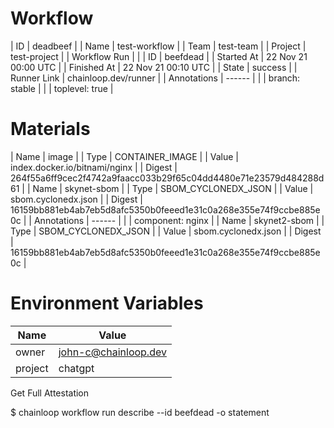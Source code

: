 # Workflow
| ID | deadbeef |
| Name | test-workflow |
| Team | test-team |
| Project | test-project |
| Workflow Run |  |
| ID | beefdead |
| Started At | 22 Nov 21 00:00 UTC |
| Finished At | 22 Nov 21 00:10 UTC |
| State | success |
| Runner Link | chainloop.dev/runner |
| Annotations | ------ |
|  | branch: stable |
|  | toplevel: true |
# Materials
| Name | image |
| Type | CONTAINER_IMAGE |
| Value | index.docker.io/bitnami/nginx |
| Digest | 264f55a6ff9cec2f4742a9faacc033b29f65c04dd4480e71e23579d484288d61 |
| Name | skynet-sbom |
| Type | SBOM_CYCLONEDX_JSON |
| Value | sbom.cyclonedx.json |
| Digest | 16159bb881eb4ab7eb5d8afc5350b0feeed1e31c0a268e355e74f9ccbe885e0c |
| Annotations | ------ |
|  | component: nginx |
| Name | skynet2-sbom |
| Type | SBOM_CYCLONEDX_JSON |
| Value | sbom.cyclonedx.json |
| Digest | 16159bb881eb4ab7eb5d8afc5350b0feeed1e31c0a268e355e74f9ccbe885e0c |
# Environment Variables
| Name | Value |
| --- | --- |
| owner | john-c@chainloop.dev |
| project | chatgpt |

Get Full Attestation

$ chainloop workflow run describe --id beefdead -o statement